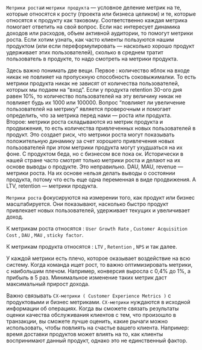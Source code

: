 `Метрики роста`и `метрики продукта` — условное деление метрик на те, которые относятся к росту (проекта или бизнеса целиком) и те, которые относятся к продукту как таковому. Соответственно каждая метрика помогает ответить на свой вопрос. Если нас интересует динамика доходов или расходов, объем активной аудитории, то помогут метрики роста. Если хотим узнать, как часто клиенты пользуются нашим продуктом (или если переформулировать — насколько хорошо продукт удерживает этих пользователей), сколько в среднем тратит пользователь в продукте, то надо смотреть на метрики продукта.

Здесь важно понимать две вещи. Первое : количество яблок на входе никак не повлияет на пропускную способность соковыжималки. То есть метрики продукта никак не зависят от количества пользователей, которых мы подаем на “вход”. Если у продукта retention 30-ого дня равен 10%, то количество пользователей на эту величину никак не повлияет будь их 1000 или 100000. Вопрос “повлияет ли увеличение пользователей на метрику” является проверочным и помогает определить, что за метрика перед нами — роста или продукта.  
Второе: метрики роста складываются из метрик продукта и продвижения, то есть количества привлеченных новых пользователей в продукт. Это создает риск, что метрики роста могут показывать положительную динамику за счет хорошего привлечения новых пользователей при этом метрики продукта могут ухудшаться на их фоне. С продуктом беда, но с бизнесом все пока ок. Исторически в нашей стране часто смотрят только метрики роста и делают на их основе выводы о продукте. Это неправильно. DAU, MAU, revenue — метрики роста. На их основе нельзя делать выводы о состоянии продукта, потому что есть еще одна переменная в виде продвижения. А LTV, retention — метрики продукта.

`Метрики роста` фокусируются на измерении того, как продукт или бизнес масштабируется. Они показывают, насколько быстро продукт привлекает новых пользователей, удерживает текущих и увеличивает доход. 

К метрикам роста относятся : `User Growth Rate` , `Customer Acquisition Cost` , `DAU` , `MAU` , `sticky factor`. 

К метрикам продукта относятся : `LTV` , `Retention` , `NPS` и так далее. 

У каждой метрики есть плечо, которое оказывает воздействие на всю систему. Когда команда ищет рост, то важно оптимизировать метрики, с наибольшим плечом. Например, конверсия выросла с 0,4% до 1%, а прибыль в 5 раз. Минимальное изменение таких метрик даст максимальный прирост дохода.

Важно связывать `CX-метрики ( Customer Experience Metrics )` с продуктовыми и бизнес метриками. `CX-метрики` нуждаются в исходной информации об операциях. Когда вы сможете связать результаты оценки качества обслуживания клиентов с тем, что произошло в транзакции, вы сможете лучше оценить, какие рычаги можно использовать, чтобы повлиять на счастье вашего клиента. Например: время доставки продуктов может влиять на то, как клиенты воспринимают данный продукт, однако это не единственный фактор. 
 
